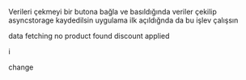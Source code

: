 Verileri çekmeyi bir butona bağla ve basıldığında veriler çekilip asyncstorage kaydedilsin
uygulama ilk açıldığnda da bu işlev çalışsın



data fetching 
no product found 
discount applied

i


change